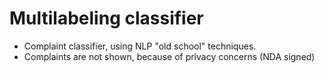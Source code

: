 # Multilabeling classifier

- Complaint classifier, using NLP "old school" techniques.
- Complaints are not shown, because of privacy concerns (NDA signed)
